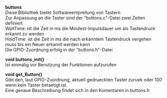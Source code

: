 **buttons**\
Diese Bibliothek bietet Softwareentprellung von Tastern\
Zur Anpassung an die Taster sind der "buttons.c"-Datei zwei Zeiten definiert\
WaitTime: ist die Zeit in ms die Mindest-Impulsdauer um als Tastendruck erkannt zu werden\
HoldTime: ist die Zeit in ms die nach erkanntem Tastendruck vergehen muss bis ein Neuer erkannt werden kann\
Die GPIO-Zuordnung erfolg in der "buttons.h"-Datei

**void buttons_init()**\
Ist einmalig vor Benutzung der Funktionen aufzurufen

**void get_Button()**\
Gibt den, laut GPIO-Zuordnung, aktuell gedrueckten Taster zuruek oder 100 wenn kein Taster betaetigt ist.\
Eine genaue Beschreibung findet sich in den Komentaren in buttons.h

